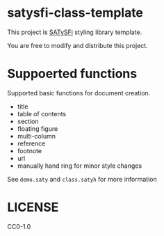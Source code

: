 # satysfi-class-template

This project is [SATySFi](https://github.com/gfngfn/SATySFi) styling library template.

You are free to modify and distribute this project.

# Suppoerted functions

Supported basic functions for document creation.

- title
- table of contents
- section
- floating figure
- multi-column
- reference
- footnote
- url
- manually hand ring for minor style changes

See `demo.saty` and `class.satyh` for more information

# LICENSE

CC0-1.0
